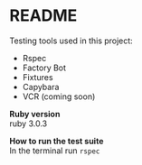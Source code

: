 # README

Testing tools used in this project:
- Rspec
- Factory Bot
- Fixtures
- Capybara
- VCR (coming soon)


__Ruby version__
<br>
  ruby 3.0.3

<!-- * System dependencies

* Configuration

* Database creation

* Database initialization -->

__How to run the test suite__
<br>
  In the terminal run `rspec`


